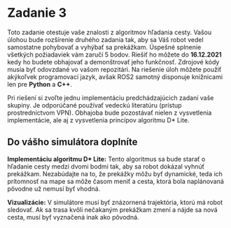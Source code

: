 # Zadanie 3

Toto zadanie otestuje vaše znalosti z algoritmov hľadania cesty. Vašou úlohou bude rozšírenie druhého zadania tak, aby sa Váš robot vedel samostatne pohybovať a vyhýbať sa prekážkam. Úspešné splnenie všetkých požiadaviek vám zaručí 5 bodov. Riešiť ho môžete do **16.12.2021** kedy ho budete obhajovať a demonštrovať jeho funkčnosť. Zdrojové kódy musia byť odovzdané vo vašom repozitári. Na riešenie úloh môžete použiť akýkoľvek programovací jazyk, avšak ROS2 samotný disponuje knižnicami len pre **Python** a **C++**.



Pri riešení si zvoľte jednu implementáciu predchádzajúcich zadaní vaše skupiny. Je odporúčané používať vedeckú literatúru (prístup prostredníctvom VPN). Obhajoba bude pozostávať nielen z vysvetlenia implementácie, ale aj z vysvetlenia princípov algoritmu D\* Lite.



## Do vášho simulátora doplníte

**Implementáciu algoritmu D\* Lite:**  Tento algoritmus sa bude starať o hľadanie cesty medzi dvomi bodmi tak, aby sa robot dokázal vyhnúť prekážkam. Nezabúdajte na to, že prekážky môžu byť dynamické, teda ich prítomnosť na mape sa môže časom meniť a cesta, ktorá bola naplánovaná pôvodne už nemusí byť vhodná.

**Vizualizácie:** V simulátore musí byť znázornená trajektória, ktorú má robot sledovať. Ak sa trasa kvôli nečakaným prekážkam zmení a nájde sa nová cesta, musí byť vyznačená inak ako pôvodná.